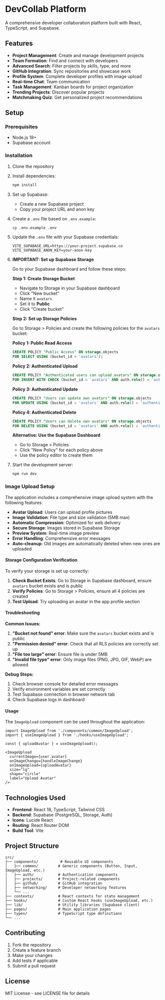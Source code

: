 # DevCollab Platform

A comprehensive developer collaboration platform built with React, TypeScript, and Supabase.

## Features

- **Project Management**: Create and manage development projects
- **Team Formation**: Find and connect with developers
- **Advanced Search**: Filter projects by skills, type, and more
- **GitHub Integration**: Sync repositories and showcase work
- **Profile System**: Complete developer profiles with image upload
- **Real-time Chat**: Team communication
- **Task Management**: Kanban boards for project organization
- **Trending Projects**: Discover popular projects
- **Matchmaking Quiz**: Get personalized project recommendations

## Setup

### Prerequisites

- Node.js 18+ 
- Supabase account

### Installation

1. Clone the repository
2. Install dependencies:
   ```bash
   npm install
   ```

3. Set up Supabase:
   - Create a new Supabase project
   - Copy your project URL and anon key

4. Create a `.env` file based on `.env.example`:
   ```bash
   cp .env.example .env
   ```

5. Update the `.env` file with your Supabase credentials:
   ```
   VITE_SUPABASE_URL=https://your-project.supabase.co
   VITE_SUPABASE_ANON_KEY=your-anon-key
   ```

6. **IMPORTANT: Set up Supabase Storage**

   Go to your Supabase dashboard and follow these steps:

   **Step 1: Create Storage Bucket**
   - Navigate to Storage in your Supabase dashboard
   - Click "New bucket"
   - Name it `avatars`
   - Set it to **Public**
   - Click "Create bucket"

   **Step 2: Set up Storage Policies**
   
   Go to Storage > Policies and create the following policies for the `avatars` bucket:

   **Policy 1: Public Read Access**
   ```sql
   CREATE POLICY "Public Access" ON storage.objects 
   FOR SELECT USING (bucket_id = 'avatars');
   ```

   **Policy 2: Authenticated Upload**
   ```sql
   CREATE POLICY "Authenticated users can upload avatars" ON storage.objects 
   FOR INSERT WITH CHECK (bucket_id = 'avatars' AND auth.role() = 'authenticated');
   ```

   **Policy 3: Authenticated Update**
   ```sql
   CREATE POLICY "Users can update own avatars" ON storage.objects 
   FOR UPDATE USING (bucket_id = 'avatars' AND auth.role() = 'authenticated');
   ```

   **Policy 4: Authenticated Delete**
   ```sql
   CREATE POLICY "Users can delete own avatars" ON storage.objects 
   FOR DELETE USING (bucket_id = 'avatars' AND auth.role() = 'authenticated');
   ```

   **Alternative: Use the Supabase Dashboard**
   - Go to Storage > Policies
   - Click "New Policy" for each policy above
   - Use the policy editor to create them

7. Start the development server:
   ```bash
   npm run dev
   ```

### Image Upload Setup

The application includes a comprehensive image upload system with the following features:

- **Avatar Upload**: Users can upload profile pictures
- **Image Validation**: File type and size validation (5MB max)
- **Automatic Compression**: Optimized for web delivery
- **Secure Storage**: Images stored in Supabase Storage
- **Preview System**: Real-time image preview
- **Error Handling**: Comprehensive error messages
- **Auto-cleanup**: Old images are automatically deleted when new ones are uploaded

#### Storage Configuration Verification

To verify your storage is set up correctly:

1. **Check Bucket Exists**: Go to Storage in Supabase dashboard, ensure `avatars` bucket exists and is public
2. **Verify Policies**: Go to Storage > Policies, ensure all 4 policies are created
3. **Test Upload**: Try uploading an avatar in the app profile section

#### Troubleshooting

**Common Issues:**

1. **"Bucket not found" error**: Make sure the `avatars` bucket exists and is public
2. **"Permission denied" error**: Check that all RLS policies are correctly set up
3. **"File too large" error**: Ensure file is under 5MB
4. **"Invalid file type" error**: Only image files (PNG, JPG, GIF, WebP) are allowed

**Debug Steps:**
1. Check browser console for detailed error messages
2. Verify environment variables are set correctly
3. Test Supabase connection in browser network tab
4. Check Supabase logs in dashboard

#### Usage

The `ImageUpload` component can be used throughout the application:

```tsx
import ImageUpload from './components/common/ImageUpload';
import { useImageUpload } from './hooks/useImageUpload';

const { uploadAvatar } = useImageUpload();

<ImageUpload
  currentImage={user.avatar}
  onImageChange={handleImageChange}
  onImageUpload={uploadAvatar}
  size="lg"
  shape="circle"
  label="Upload Avatar"
/>
```

## Technologies Used

- **Frontend**: React 18, TypeScript, Tailwind CSS
- **Backend**: Supabase (PostgreSQL, Storage, Auth)
- **Icons**: Lucide React
- **Routing**: React Router DOM
- **Build Tool**: Vite

## Project Structure

```
src/
├── components/          # Reusable UI components
│   ├── common/         # Generic components (Button, Input, ImageUpload, etc.)
│   ├── auth/           # Authentication components
│   ├── projects/       # Project-related components
│   ├── github/         # GitHub integration
│   ├── networking/     # Developer networking features
│   └── ...
├── contexts/           # React contexts for state management
├── hooks/              # Custom React hooks (useImageUpload, etc.)
├── lib/                # Utility libraries (Supabase client)
├── pages/              # Main application pages
├── types/              # TypeScript type definitions
└── ...
```

## Contributing

1. Fork the repository
2. Create a feature branch
3. Make your changes
4. Add tests if applicable
5. Submit a pull request

## License

MIT License - see LICENSE file for details